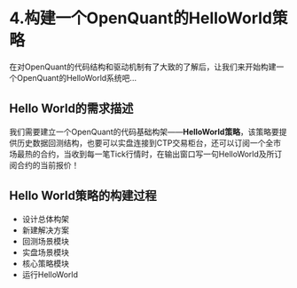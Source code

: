 # 4.构建一个OpenQuant的HelloWorld策略

在对OpenQuant的代码结构和驱动机制有了大致的了解后，让我们来开始构建一个OpenQuant的HelloWorld系统吧...

## Hello World的需求描述

我们需要建立一个OpenQuant的代码基础构架——**HelloWorld策略**，该策略要提供历史数据回测结构，也要可以实盘连接到CTP交易柜台，还可以订阅一个全市场最热的合约，当收到每一笔Tick行情时，在输出窗口写一句HelloWorld及所订阅合约的当前报价！

## Hello World策略的构建过程

* 设计总体构架
* 新建解决方案
* 回测场景模块
* 实盘场景模块
* 核心策略模块
* 运行HelloWorld



